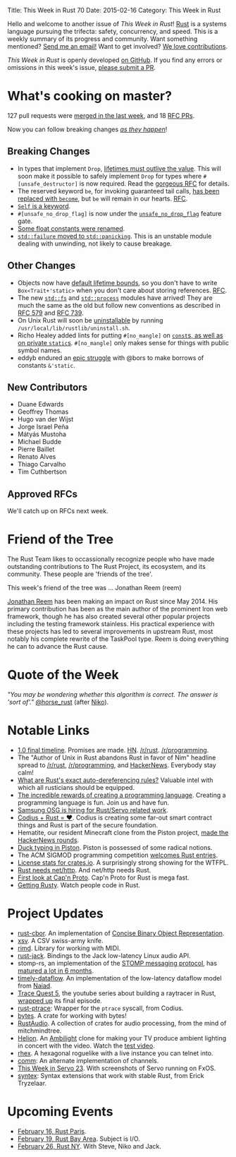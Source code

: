 Title: This Week in Rust 70
Date: 2015-02-16
Category: This Week in Rust

Hello and welcome to another issue of *This Week in Rust*!
[Rust](http://rust-lang.org) is a systems language pursuing the trifecta:
safety, concurrency, and speed. This is a weekly summary of its progress and
community. Want something mentioned? [Send me an
email!](mailto:corey@octayn.net?subject=This%20Week%20in%20Rust%20Suggestion)
Want to get involved? [We love
contributions](https://github.com/rust-lang/rust/wiki/Note-guide-for-new-contributors).

*This Week in Rust* is openly developed [on GitHub](https://github.com/cmr/this-week-in-rust).
If you find any errors or omissions in this week's issue, [please submit a PR](https://github.com/cmr/this-week-in-rust/pulls).

# What's cooking on master?

127 pull requests were [merged in the last week][merged], and 18 [RFC PRs][rfcs].

[merged]: https://github.com/rust-lang/rust/pulls?q=is%3Apr+is%3Amerged+merged%3A2015-02-09..2015-02-16
[rfcs]: https://github.com/rust-lang/rfcs/pulls?q=is%3Apr+is%3Amerged+merged%3A2015-02-09..2015-02-16

Now you can follow breaking changes *[as they happen][BitRust]*!

[BitRust]: http://bitrust.octarineparrot.com/

## Breaking Changes

* In types that implement `Drop`, [lifetimes must outlive the
  value][drop]. This will soon make it possible to safely implement
  `Drop` for types where `#[unsafe_destructor]` is now required. Read
  the [gorgeous RFC][drop-rfc] for details.
* The reserved keyword `be`, for invoking guaranteed tail calls, [has
  been replaced with `become`][be], but `be` will remain in our
  hearts. [RFC][be-rfc].
* [`Self` is a keyword][Self].
* `#[unsafe_no_drop_flag]` is now under the
  [`unsafe_no_drop_flag`][flag] feature gate.
* [Some float constants were renamed][float].
* [`std::failure` moved to `std::panicking`][fail]. This is an
  unstable module dealing with unwinding, not likely to cause
  breakage.

[be]: https://github.com/rust-lang/rust/pull/21918
[be-rfc]: https://github.com/rust-lang/rfcs/blob/master/text/0601-replace-be-with-become.md
[drop]: https://github.com/rust-lang/rust/pull/21972
[drop-rfc]: https://github.com/rust-lang/rfcs/blob/master/text/0769-sound-generic-drop.md
[Self]: https://github.com/rust-lang/rust/pull/22158
[flag]: https://github.com/rust-lang/rust/pull/22178
[float]: https://github.com/rust-lang/rust/pull/22254
[fail]: https://github.com/rust-lang/rust/pull/22347

## Other Changes

* Objects now have [default lifetime bounds][obj], so you don't have
  to write `Box<Trait+'static>` when you don't care about storing
  references. [RFC][obj-rfc].
* The new [`std::fs`][fs] and [`std::process`][proc] modules have arrived! They are much the
  same as the old but follow new conventions as described in [RFC 579] and [RFC 739].
* On Unix Rust will soon be [uninstallable][un] by running
  `/usr/local/lib/rustlib/uninstall.sh`.
* Richo Healey added lints for putting `#[no_mangle]` on [`const`s, as well as on private `static`s][no_mangle]. `#[no_mangle]` only makes sense for things with public symbol names.
* eddyb endured an [epic struggle][epic] with @bors to make borrows of constants `&'static`.

[obj]: https://github.com/rust-lang/rust/pull/22230
[obj-rfc]: https://github.com/rust-lang/rfcs/blob/master/text/0599-default-object-bound.md
[epic]: https://github.com/rust-lang/rust/pull/21744
[no_mangle]: https://github.com/rust-lang/rust/pull/21881
[fs]: https://github.com/rust-lang/rust/pull/21936
[proc]: https://github.com/rust-lang/rust/pull/22119
[`Path`]: http://doc.rust-lang.org/nightly/std/path/
[RFC 579]: https://github.com/rust-lang/rfcs/pull/579
[RFC 739]: https://github.com/rust-lang/rfcs/pull/739
[un]: https://github.com/rust-lang/rust/pull/22256

## New Contributors

* Duane Edwards
* Geoffrey Thomas
* Hugo van der Wijst
* Jorge Israel Peña
* Mátyás Mustoha
* Michael Budde
* Pierre Baillet
* Renato Alves
* Thiago Carvalho
* Tim Cuthbertson

## Approved RFCs

We'll catch up on RFCs next week.

# Friend of the Tree

The Rust Team likes to occassionally recognize people who have made outstanding contributions to The Rust Project, its ecosystem, and its community. These people are 'friends of the tree'.

This week's friend of the tree was ... Jonathan Reem (reem)

[Jonathan Reem] has been making an impact on Rust since May 2014. His primary contribution has been as the main author of the prominent Iron web framework, though he has also created several other popular projects including the testing framework stainless. His practical experience with these projects has led to several improvements in upstream Rust, most notably his complete rewrite of the TaskPool type. Reem is doing everything he can to advance the Rust cause.

[Jonathan Reem]: https://github.com/reem/

# Quote of the Week

*"You may be wondering whether this algorithm is correct. The answer is 'sort of'."* [@horse_rust] (after [Niko]).

[Niko]: https://github.com/rust-lang/rust/blob/ad2efdc67d871b18cc984eeb0b8d1d9b38daffb7/src/librustc/middle/infer/higher_ranked/README.md#shortcomings-and-correctness
[@horse_rust]: https://twitter.com/horse_rust/status/566801735750930432

# Notable Links

* [1.0 final timeline][fin]. Promises are made.
  [HN][fin-hn]. [/r/rust][fin-r-rust]. [/r/programming][fin-r-programming].
* The "Author of Unix in Rust abandons Rust in favor of Nim" headline
  spread to [/r/rust][nim-r-rust],
  [/r/programming][nim-r-programming], and
  [HackerNews][nim-hn]. Everybody stay calm!
* [What are Rust's exact auto-dereferencing rules?][deref] Valuable
  intel with which all rusticians should be equipped.
* [The incredible rewards of creating a programming
  language][reward]. Creating a programming language is fun. Join us
  and have fun.
* [Samsung OSG is hiring for Rust/Servo related work][osg].
* [Codius + Rust = ❤][codius]. Codius is creating some far-out smart
  contract things and Rust is part of the secure foundation.
* Hematite, our resident Minecraft clone from the Piston project,
  [made the HackerNews rounds][hema].
* [Duck typing in Piston][duck]. Piston is possessed of some radical
  notions.
* The ACM SIGMOD programming competition [welcomes Rust
  entries][sigmod].
* [License stats for crates.io][lic]. A surprisingly strong showing
  for the WTFPL.
* [Rust needs net/http][needs]. And net/http needs Rust.
* [First look at Cap'n Proto][capn]. Cap'n Proto for Rust is mega
  fast.
* [Getting Rusty][getting]. Watch people code in Rust.

[fin]: http://blog.rust-lang.org/2015/02/13/Final-1.0-timeline.html
[fin-r-rust]: https://www.reddit.com/r/rust/comments/2vsmy3/10_final_timeline/
[fin-hn]: http://news.ycombinator.com/item?id=9046526
[fin-r-programming]: https://www.reddit.com/r/programming/comments/2vsmzi/rust_10_final_timeline/
[nim-r-rust]: https://www.reddit.com/r/rust/comments/2vqy81/author_of_unix_in_rust_abandons_rust_in_favor_of/
[nim-r-programming]: https://www.reddit.com/r/programming/comments/2vvcbm/author_of_unix_in_rust_abandons_rust_in_favour_of/
[nim-hn]: http://news.ycombinator.com/item?id=9049698
[deref]: http://stackoverflow.com/questions/28519997/what-are-rusts-exact-auto-dereferencing-rules
[reward]: http://mikedrivendevelopment.blogspot.com/2015/02/the-incredible-rewards-of-creating.html
[osg]: http://mikedrivendevelopment.blogspot.com/2015/02/the-incredible-rewards-of-creating.html
[codius]: https://codius.org/blog/codius-rust/
[hema]: https://news.ycombinator.com/item?id=9023168
[duck]: http://blog.piston.rs/2015/02/10/duck-typing-in-piston/
[sigmod]: https://www.reddit.com/r/rust/comments/2w2yfo/acm_sigmod_2015_programming_contest_with_rust/
[lic]: https://www.reddit.com/r/rust/comments/2vxv8m/license_stats_for_crates_on_cratesio/
[needs]: https://www.reddit.com/r/rust/comments/2vnxng/rust_needs_nethttp/
[capn]: http://www.hoverbear.org/2015/02/12/capn-proto-in-rust/
[getting]: https://www.youtube.com/watch?v=mQZiDsGutJ8

# Project Updates

* [rust-cbor]. An implementation of [Concise Binary Object
  Representation][cbor].
* [xsv]. A CSV swiss-army knife.
* [rimd]. Library for working with MIDI.
* [rust-jack]. Bindings to the Jack low-latency Linux audio API.
* stomp-rs, an implementation of the [STOMP messaging
  protocol][stomp], has [matured a lot in 6 months][stomp-rs].
* [timely-dataflow]. An implementation of the low-latency dataflow
  model from [Naiad].
* [Trace Quest 5][tq5], the youtube series about building a raytracer
  in Rust, [wrapped up][tq5-final] its final episode.
* [rust-ptrace]: Wrapper for the `ptrace` syscall, from Codius.
* [bytes]. A crate for working with bytes!
* [RustAudio]. A collection of crates for audio processing, from the
  mind of mitchmindtree.
* [Helion]. An [Ambilight] clone for making your TV produce ambient
  lighting in concert with the video. Watch the [test
  video][helion-test].
* [rhex]. A hexagonal roguelike with a live instance you can telnet
  into.
* [comm]: An alternate implementation of channels.
* [This Week in Servo 23][twis]. With screenshots of Servo running on
  FxOS.
* [syntex]: Syntax extensions that work with stable Rust, from Erick
  Tryzelaar.

[rust-cbor]: https://github.com/BurntSushi/rust-cbor
[cbor]: https://tools.ietf.org/html/rfc7049
[xsv]: https://github.com/BurntSushi/xsv
[rimd]: https://github.com/nicklan/rimd
[rust-jack]: https://github.com/nicklan/rust-jack
[stomp]: https://stomp.github.io/
[stomp-rs]: https://github.com/zslayton/stomp-rs
[Naiad]: http://research.microsoft.com/en-us/projects/naiad/
[timely-dataflow]: https://github.com/frankmcsherry/timely-dataflow
[tq5]: https://www.youtube.com/playlist?list=PLMHbQxe1e9MlR80JVZCa0uJf9cz_PxlCY
[tq5-final]: https://www.reddit.com/r/rust/comments/2vva9y/trace_quest_5_season_1_results/
[rust-ptrace]: https://codius.org/blog/rust-ptrace-0-1-released/
[bytes]: https://github.com/carllerche/bytes
[RustAudio]: https://www.reddit.com/r/rust/comments/2vn0xx/rustaudio_a_collection_of_crates_for_audio_and/
[Helion]: https://github.com/bryal/Helion
[Ambilight]: https://en.wikipedia.org/wiki/Ambilight
[helion-test]: https://www.youtube.com/watch?v=3ZARz9ELfA4&feature=youtu.be
[rhex]: https://www.reddit.com/r/rust/comments/2vms2s/rhex_hexagonal_roguelike_in_rust/
[comm]: https://github.com/mahkoh/comm
[twis]: http://blog.servo.org/2015/02/10/twis-23/
[syntex]: http://erickt.github.io/blog/2015/02/09/syntex-syntex-extensions-for-rust-1-dot-0/

# Upcoming Events

* [February 16, Rust Paris][paris].
* [February 19, Rust Bay Area][sf]. Subject is I/O.
* [February 26, Rust NY][ny]. With Steve, Niko and Jack.

[paris]: http://www.meetup.com/Rust-Paris
[sf]: http://www.meetup.com/Rust-Bay-Area/events/219697152/
[ny]: http://www.meetup.com/Rust-NYC/
